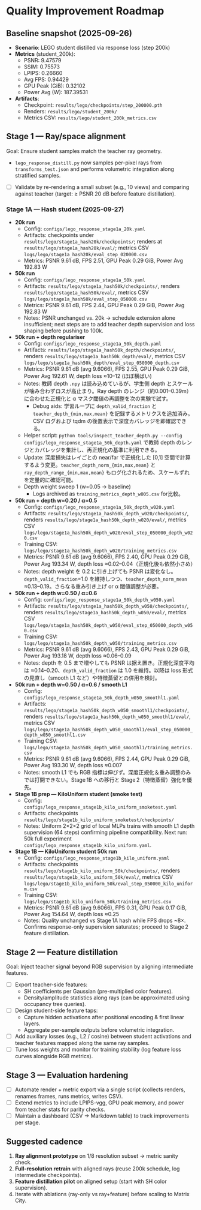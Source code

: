 # Quality Improvement Roadmap

## Baseline snapshot (2025-09-26)
- **Scenario**: LEGO student distilled via response loss (step 200k)
- **Metrics** (student_200k):
  - PSNR: 9.47579
  - SSIM: 0.75573
  - LPIPS: 0.26660
  - Avg FPS: 0.94429
  - GPU Peak (GiB): 0.32102
  - Power Avg (W): 187.39531
- **Artifacts**:
  - Checkpoint: `results/lego/checkpoints/step_200000.pth`
  - Renders: `results/lego/student_200k/`
  - Metrics CSV: `results/lego/student_200k_metrics.csv`

## Stage 1 — Ray/space alignment
Goal: Ensure student samples match the teacher ray geometry.

  - `lego_response_distill.py` now samples per-pixel rays from `transforms_test.json` and performs volumetric integration along stratified samples.
- [ ] Validate by re-rendering a small subset (e.g., 10 views) and comparing against teacher (target: ≥ PSNR 20 dB before feature distillation).

### Stage 1A — Hash student (2025-09-27)
- **20k run**
  - Config: `configs/lego_response_stage1a_20k.yaml`
  - Artifacts: checkpoints under `results/lego/stage1a_hash20k/checkpoints/`; renders at `results/lego/stage1a_hash20k/eval/`; metrics CSV `logs/lego/stage1a_hash20k/eval_step_020000.csv`
  - Metrics: PSNR 9.61 dB, FPS 2.51, GPU Peak 0.29 GiB, Power Avg 192.83 W
- **50k run**
  - Config: `configs/lego_response_stage1a_50k.yaml`
  - Artifacts: `results/lego/stage1a_hash50k/checkpoints/`, renders `results/lego/stage1a_hash50k/eval/`, metrics CSV `logs/lego/stage1a_hash50k/eval_step_050000.csv`
  - Metrics: PSNR 9.61 dB, FPS 2.44, GPU Peak 0.29 GiB, Power Avg 192.83 W
  - Notes: PSNR unchanged vs. 20k → schedule extension alone insufficient; next steps are to add teacher depth supervision and loss shaping before pushing to 100k.
- **50k run + depth regulariser**
  - Config: `configs/lego_response_stage1a_50k_depth.yaml`
  - Artifacts: `results/lego/stage1a_hash50k_depth/checkpoints/`, renders `results/lego/stage1a_hash50k_depth/eval/`, metrics CSV `logs/lego/stage1a_hash50k_depth/eval_step_050000_depth.csv`
  - Metrics: PSNR 9.61 dB (avg 9.6066), FPS 2.55, GPU Peak 0.29 GiB, Power Avg 192.61 W, depth loss ≈10–12 (ほぼ横ばい)
  - Notes: 教師 depth `.npy` は読み込めているが、学生側 depth とスケールが噛み合わずロスが高止まり。Ray depth のレンジ（約0.001–0.39m）に合わせた正規化と α マスク閾値の再調整を次の実験で試す。
    - Debug aids: 学習ループに `depth_valid_fraction` と `teacher_depth_{min,max,mean}` を記録するメトリクスを追加済み。CSV ログおよび tqdm の後置表示で深度カバレッジを即確認できる。
  - Helper script: `python tools/inspect_teacher_depth.py --config configs/lego_response_stage1a_50k_depth.yaml` で教師 depth のレンジとカバレッジを集計し、再正規化の基準に利用できる。
  - Update: 深度損失はレイごとの near/far で正規化した [0,1] 空間で計算するよう変更。`teacher_depth_norm_{min,max,mean}` と `ray_depth_range_{min,max,mean}` もログ化されるため、スケールずれを定量的に確認可能。
  - Depth weight sweep 1 (w=0.05 → baseline)
    - Logs archived as `training_metrics_depth_w005.csv` for比較。
- **50k run + depth w=0.20 / α=0.5**
  - Config: `configs/lego_response_stage1a_50k_depth_w020.yaml`
  - Artifacts: `results/lego/stage1a_hash50k_depth_w020/checkpoints/`, renders `results/lego/stage1a_hash50k_depth_w020/eval/`, metrics CSV `logs/lego/stage1a_hash50k_depth_w020/eval_step_050000_depth_w020.csv`
  - Training CSV: `logs/lego/stage1a_hash50k_depth_w020/training_metrics.csv`
  - Metrics: PSNR 9.61 dB (avg 9.6066), FPS 2.40, GPU Peak 0.29 GiB, Power Avg 193.34 W, depth loss ≈0.02–0.04（正規化後も依然小さめ）
  - Notes: depth weight を 0.2 に引き上げても PSNR は変化なし。`depth_valid_fraction`=1.0 を維持しつつ、`teacher_depth_norm_mean` ≈0.13–0.19。さらなる重み引き上げ or α 閾値調整が必要。
- **50k run + depth w=0.50 / α=0.6**
  - Config: `configs/lego_response_stage1a_50k_depth_w050.yaml`
  - Artifacts: `results/lego/stage1a_hash50k_depth_w050/checkpoints/`, renders `results/lego/stage1a_hash50k_depth_w050/eval/`, metrics CSV `logs/lego/stage1a_hash50k_depth_w050/eval_step_050000_depth_w050.csv`
  - Training CSV: `logs/lego/stage1a_hash50k_depth_w050/training_metrics.csv`
  - Metrics: PSNR 9.61 dB (avg 9.6066), FPS 2.43, GPU Peak 0.29 GiB, Power Avg 193.18 W, depth loss ≈0.06–0.09
  - Notes: depth を 0.5 まで増やしても PSNR は据え置き。正規化深度平均は ≈0.14–0.20、`depth_valid_fraction` は 1.0 を維持。以降は loss 形式の見直し（smooth L1 など）や特徴蒸留との併用を検討。
- **50k run + depth w=0.50 / α=0.6 / smooth L1**
  - Config: `configs/lego_response_stage1a_50k_depth_w050_smoothl1.yaml`
  - Artifacts: `results/lego/stage1a_hash50k_depth_w050_smoothl1/checkpoints/`, renders `results/lego/stage1a_hash50k_depth_w050_smoothl1/eval/`, metrics CSV `logs/lego/stage1a_hash50k_depth_w050_smoothl1/eval_step_050000_depth_w050_smoothl1.csv`
  - Training CSV: `logs/lego/stage1a_hash50k_depth_w050_smoothl1/training_metrics.csv`
  - Metrics: PSNR 9.61 dB (avg 9.6066), FPS 2.44, GPU Peak 0.29 GiB, Power Avg 193.30 W, depth loss ≈0.007
  - Notes: smooth L1 でも RGB 指標は伸びず。深度正規化＆重み調整のみでは打開できない。Stage 1B への移行と Stage 2（特徴蒸留）強化を優先。
- **Stage 1B prep — KiloUniform student (smoke test)**
  - Config: `configs/lego_response_stage1b_kilo_uniform_smoketest.yaml`
  - Artifacts: checkpoints `results/lego/stage1b_kilo_uniform_smoketest/checkpoints/`
  - Notes: Uniform 2×2×2 grid of local MLPs trains with smooth L1 depth supervision (64 steps) confirming pipeline compatibility. Next run: 50k full experiment `configs/lego_response_stage1b_kilo_uniform.yaml`.
- **Stage 1B — KiloUniform student 50k run**
  - Config: `configs/lego_response_stage1b_kilo_uniform.yaml`
  - Artifacts: checkpoints `results/lego/stage1b_kilo_uniform_50k/checkpoints/`, renders `results/lego/stage1b_kilo_uniform_50k/eval/`, metrics CSV `logs/lego/stage1b_kilo_uniform_50k/eval_step_050000_kilo_uniform.csv`
  - Training CSV: `logs/lego/stage1b_kilo_uniform_50k/training_metrics.csv`
  - Metrics: PSNR 9.61 dB (avg 9.6066), FPS 0.31, GPU Peak 0.17 GiB, Power Avg 154.64 W, depth loss ≈0.25
  - Notes: Quality unchanged vs Stage 1A hash while FPS drops ~8×. Confirms response-only supervision saturates; proceed to Stage 2 feature distillation.

## Stage 2 — Feature distillation
Goal: Inject teacher signal beyond RGB supervision by aligning intermediate features.

- [ ] Export teacher-side features:
  - SH coefficients per Gaussian (pre-multiplied color features).
  - Density/amplitude statistics along rays (can be approximated using occupancy tree queries).
- [ ] Design student-side feature taps:
  - Capture hidden activations after positional encoding & first linear layers.
  - Aggregate per-sample outputs before volumetric integration.
- [ ] Add auxiliary losses (e.g., L2 / cosine) between student activations and teacher features mapped along the same ray samples.
- [ ] Tune loss weights and monitor for training stability (log feature loss curves alongside RGB metrics).

## Stage 3 — Evaluation hardening
- [ ] Automate render + metric export via a single script (collects renders, renames frames, runs metrics, writes CSV).
- [ ] Extend metrics to include LPIPS-vgg, GPU peak memory, and power from teacher stats for parity checks.
- [ ] Maintain a dashboard (CSV → Markdown table) to track improvements per stage.

## Suggested cadence
1. **Ray alignment prototype** on 1/8 resolution subset → metric sanity check.
2. **Full-resolution retrain** with aligned rays (reuse 200k schedule, log intermediate checkpoints).
3. **Feature distillation pilot** on aligned setup (start with SH color supervision).
4. Iterate with ablations (ray-only vs ray+feature) before scaling to Matrix City.
